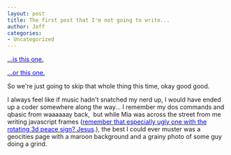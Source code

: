 ```yaml
---
layout: post
title: The first post that I'm not going to write...
author: Jeff
categories:
- Uncategorized
---
```

<span style="color: #0000ff;"><a href="http://tenfingerstentoes.blogspot.com/2006/11/ok.html"><span style="color: #0000ff;">...is this one.</span></a></span>

<span style="color: #0000ff;"><a href="http://tenfingerstentoes.blogspot.com/2006/11/metablog-would-be-good-transformer-name.html" target="_blank"><span style="color: #0000ff;">...or this one.</span></a></span>

So we're just going to skip that whole thing this time, okay good good.

I always feel like if music hadn't snatched my nerd up, I would have ended up a coder somewhere along the way... I remember my dos commands and qbasic from waaaaaay back,  but while Mia was across the street from me writing javascript frames (<span style="color: #0000ff;"><a href="https://d27fcql9yjk2c0.cloudfront.net/assets/2089425/original/peace.gif?1284526602" target="_blank"><span style="color: #0000ff;">remember that especially ugly one with the rotating 3d peace sign? Jesus</span></a>.</span>), the best I could ever muster was a geocities page with a maroon background and a grainy photo of some guy doing a grind.
